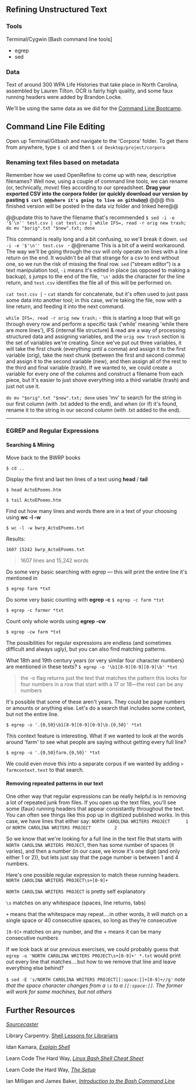 ## Refining Unstructured Text

### Tools
Terminal/Cygwin [Bash command line tools]
-	egrep
-	sed

### Data
Text of around 300 WPA Life Histories that take place in North Carolina, assembled by Lauren Tilton. OCR is fairly high quality, and some faux running headers were added by Brandon Locke. 

We'll be using the same data as we did for the [Command Line Bootcamp](https://github.com/dhatwake2019/day2/raw/master/commandlinebootcamp/interviewfiles.zip).

## Command Line File Editing

Open up Terminal/Gitbash and navigate to the 'Corpora' folder. To get there from anywhere, type `$ cd` and then `$ cd Desktop/project/corpora`

### Renaming text files based on metadata
Remember how we used OpenRefine to come up with new, descriptive filenames? Well now, using a couple of command line tools, we can rename (or, technically, *move*) files according to our spreadsheet. **Drag your exported CSV into the corpora folder (or quickly download our version by pasting `$ curl @@@where it's going to live on github@@`)** @@@ this finished version will be posted in the data viz folder and linked here@@

@@update this to have the filename that's recommended
`$ sed -i -e '$'\n'' test.csv | cat test.csv | while IFS=, read -r orig new trash; do mv "$orig".txt "$new".txt; done`

This command is really long and a bit confusing, so we'll break it down. 
`sed -i -e '$'\n'' test.csv ` - @@rename This is a bit of a weird workaround. The way we'll be going through the csv will only operate on lines with a line return on the end. It wouldn't be all that strange for a csv to end without one, so we run the risk of missing the final row. `sed` ("stream editor") is a text manipulation tool, `-i` means it's edited in place (as opposed to making a backup), `$` jumps to the end of the file, `'\n'` adds the character for the line return, and `test.csv` identifies the file all of this will be performed on.

`cat test.csv |` - `cat` stands for concatenate, but it's often used to just pass some data into another tool; in this case, we're taking the file, now with a line return, and feeding it into the next command.

`while IFS=, read -r orig new trash;` - this is starting a loop that will go through every row and perform a specific task ('while' meaning 'while there are more lines'), IFS (internal file structure) & read are a way of processing structured data and assigning variables, and the `orig new trash` section is the set of variables we're creating. Since we've put out three variables, it will take the first chunk (everything until a comma) and assign it to the first variable (orig), take the next chunk (between the first and second comma) and assign it to the second variable (new), and then assign all of the rest to the third and final variable (trash). If we wanted to, we could create a variable for every one of the columns and construct a filename from each piece, but it's easier to just shove everything into a third variable (trash) and just not use it.

`do mv "$orig".txt "$new".txt; done` uses 'mv' to search for the string in our first column (with .txt added to the end), and when (or if) it's found, rename it to the string in our second column (with .txt added to the end).

----

### EGREP and Regular Expressions

#### Searching & Mining

Move back to the BWRP books

`$ cd ..`

Display the first and last ten lines of a text using **head** / **tail**

`$ head ActoEPoems.htm`

`$ tail ActoEPoems.htm`

Find out how many lines and words there are in a text of your choosing using **wc -l -w**

`$ wc -l -w bwrp_ActoEPoems.txt`

Results:

```
1607 15242 bwrp_ActoEPoems.txt
```
>1607 lines and 15,242 words

Do some very basic searching with egrep — this will print the entire line it's mentioned in

`$ egrep farm *txt`

Do some very basic counting with **egrep -c**
`$ egrep -c farm *txt`

`$ egrep -c farmer *txt`

Count only whole words using **egrep -cw**

`$ egrep -cw farm *txt`

The possibilities for regular expressions are endless (and sometimes difficult and always ugly), but you can also find matching patterns.

What 18th and 19th century years (or very similar four character numbers) are mentioned in these texts?
`$ egrep -o '\b1[8-9][0-9][0-9]\b' *txt`
> the -o flag returns just the text that matches the pattern
this looks for four numbers in a row that start with a 17 or 18—the rest can be any numbers

It's possible that some of these aren't years. They could be page numbers or amounts or anything else. Let's do a search that includes some context, but not the entire line.

`$ egrep -o '.{0,50}\b1[8-9][0-9][0-9]\b.{0,50}' *txt`

This context feature is interesting. What if we wanted to look at the words around 'farm' to see what people are saying without getting every full line?

`$ egrep -o '.{0,50}farm.{0,50}' *txt`

We could even move this into a separate corpus if we wanted by adding `> farmcontext.text` to that search.

#### Removing repeated patterns in our text
One other way that regular expressions can be really helpful is in removing a lot of repeated junk from files. If you open up the text files, you'll see some (faux) running headers that appear consistantly throughout the text. You can often see things like this pop up in digitized published works. In this case, we have lines that either say:
`NORTH CAROLINA WRITERS PROJECT      1` or 
`NORTH CAROLINA WRITERS PROJECT         2`

So we know that we're looking for a full line in the text file that starts with `NORTH CAROLINA WRITERS PROJECT`, then has some number of spaces (it varies), and then a number (in our case, we know it's one digit (and only either 1 or 2)), but lets just say that the page number is between 1 and 4 numbers.

Here's one possible regular expression to match these running headers. `NORTH CAROLINA WRITERS PROJECT\s+[0-9]+`

`NORTH CAROLINA WRITERS PROJECT` is pretty self explanatory

`\s` matches on any whitespace (spaces, line returns, tabs)

`+` means that the whitespace may repeat....in other words, it will match on a single space or 40 consecutive spaces, so long as they're consecutive

`[0-9]+` matches on any number, and the + means it can be many consecutive numbers

If we look back at our previous exercises, we could probably guess that `egrep -o 'NORTH CAROLINA WRITERS PROJECT\s+[0-9]+' *.txt` would print out every line that matches....but how to we remove that line and leave everything else behind?

`$ sed -E 's/NORTH CAROLINA WRITERS PROJECT[[:space:]]+[0-9]+//g'` *note that the space character changes from a `\s` to a `[[:space:]]`. The former will work for some machines, but not others*


## Further Resources

[*Sourcecaster*](https://datapraxis.github.io/sourcecaster/)

Library Carpentry. [Shell Lessons for Librarians](https://librarycarpentry.github.io/lc-shell/)

Idan Kamara, [*Explain Shell*](http://explainshell.com/)

Learn Code The Hard Way, [*Linux Bash Shell Cheat
Sheet*](http://cli.learncodethehardway.org/bash_cheat_sheet.pdf)

Learn Code the Hard Way, [*The
Setup*](http://cli.learncodethehardway.org/book/ex1.html)

Ian Milligan and James Baker, [*Introduction to the Bash Command
Line*](http://programminghistorian.org/lessons/intro-to-bash)

